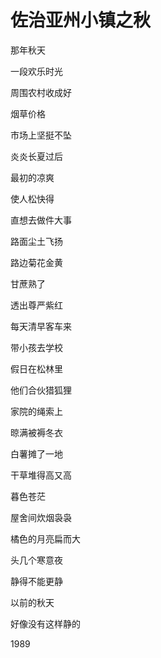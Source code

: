    

# 佐治亚州小镇之秋

那年秋天

一段欢乐时光

周围农村收成好

烟草价格

市场上坚挺不坠

炎炎长夏过后

最初的凉爽

使人松快得

直想去做件大事

路面尘土飞扬

路边菊花金黄

甘蔗熟了

透出尊严紫红

每天清早客车来

带小孩去学校

假日在松林里

他们合伙猎狐狸

家院的绳索上

晾满被褥冬衣

白薯摊了一地

干草堆得高又高

暮色苍茫

屋舍间炊烟袅袅

橘色的月亮扁而大

头几个寒意夜

静得不能更静

以前的秋天

好像没有这样静的

1989